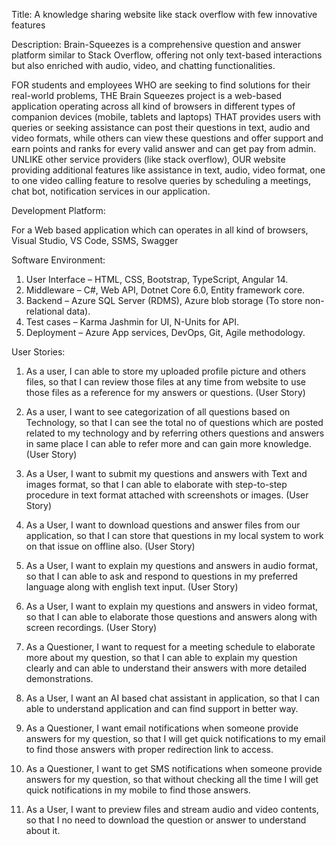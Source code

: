 Title: A knowledge sharing website like stack overflow with few innovative features

Description: Brain-Squeezes is a comprehensive question and answer platform similar to Stack Overflow, offering not only text-based interactions but also enriched with audio, video, and chatting functionalities.

FOR students and employees WHO are seeking to find solutions for their real-world problems, THE Brain Squeezes project is a web-based application operating across all kind of browsers in different types of companion devices (mobile, tablets and laptops) THAT provides users with queries or seeking assistance can post their questions in text, audio and video formats, while others can view these questions and offer support and earn points and ranks for every valid answer and can get pay from admin. UNLIKE other service providers (like stack overflow), OUR website providing additional features like assistance in text, audio, video format, one to one video calling feature to resolve queries by scheduling a meetings, chat bot, notification services in our application. 

Development Platform: 

For a Web based application which can operates in all kind of browsers,
Visual Studio, VS Code, SSMS, Swagger

Software Environment:

1. User Interface – HTML, CSS, Bootstrap, TypeScript, Angular 14.
2. Middleware – C#, Web API, Dotnet Core 6.0, Entity framework core.
3. Backend – Azure SQL Server (RDMS), Azure blob storage (To store non-relational data).
4. Test cases – Karma Jashmin for UI, N-Units for API.
5. Deployment – Azure App services, DevOps, Git, Agile methodology. 


User Stories:

1.	As a user, I can able to store my uploaded profile picture and others files, so that I can review those files at any time from website to use those files as a reference for my answers or questions. (User Story)

2.	As a user, I want to see categorization of all questions based on Technology, so that I can see the total no of questions which are posted related to my technology and by referring others questions and answers in same place I can able to refer more and can gain more knowledge. (User Story)

3.	As a User, I want to submit my questions and answers with Text and images format, so that I can able to elaborate with step-to-step procedure in text format attached with screenshots or images. (User Story)

4.	As a User, I want to download questions and answer files from our application, so that I can store that questions in my local system to work on that issue on offline also. (User Story)


5.	As a User, I want to explain my questions and answers in audio format, so that I can able to ask and respond to questions in my preferred language along with english text input. (User Story)

6.	As a User, I want to explain my questions and answers in video format, so that I can able to elaborate those questions and answers along with screen recordings. (User Story)

7.	As a Questioner, I want to request for a meeting schedule to elaborate more about my question, so that I can able to explain my question clearly and can able to understand their answers with more detailed demonstrations.

8.	As a User, I want an AI based chat assistant in application, so that I can able to understand application and can find support in better way.

9.	As a Questioner, I want email notifications when someone provide answers for my question, so that I will get quick notifications to my email to find those answers with proper redirection link to access.

10.	As a Questioner, I want to get SMS notifications when someone provide answers for my question, so that without checking all the time I will get quick notifications in my mobile to find those answers.

11.	As a User, I want to preview files and stream audio and video contents, so that I no need to download the question or answer to understand about it.
